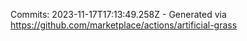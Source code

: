 Commits: 2023-11-17T17:13:49.258Z - Generated via https://github.com/marketplace/actions/artificial-grass
<br>
